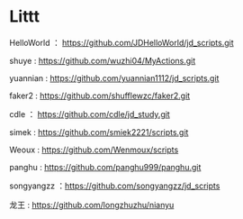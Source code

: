 # Littt

HelloWorld ： https://github.com/JDHelloWorld/jd_scripts.git

shuye : https://github.com/wuzhi04/MyActions.git

yuannian : https://github.com/yuannian1112/jd_scripts.git

faker2 : https://github.com/shufflewzc/faker2.git

cdle ： https://github.com/cdle/jd_study.git

simek : https://github.com/smiek2221/scripts.git

Weoux : https://github.com/Wenmoux/scripts

panghu : https://github.com/panghu999/panghu.git

songyangzz ：https://github.com/songyangzz/jd_scripts

龙王 : https://github.com/longzhuzhu/nianyu

